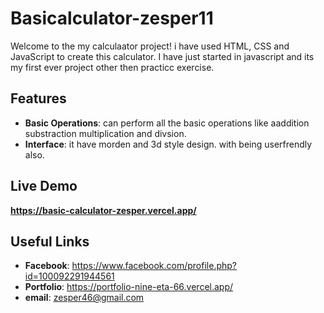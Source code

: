 # Basicalculator-zesper11

Welcome to the my calculaator project! i have used HTML, CSS and JavaScript to create this calculator.
I have just started in javascript and its my first ever project other then practicc exercise.

## Features

- **Basic Operations**: can perform all the basic operations like aaddition substraction multiplication and divsion.
- **Interface**: it have morden and 3d style design. with being userfrendly also.

## Live Demo
**https://basic-calculator-zesper.vercel.app/**

## Useful Links
- **Facebook**: https://www.facebook.com/profile.php?id=100092291944561
- **Portfolio**: https://portfolio-nine-eta-66.vercel.app/
- **email**: zesper46@gmail.com


